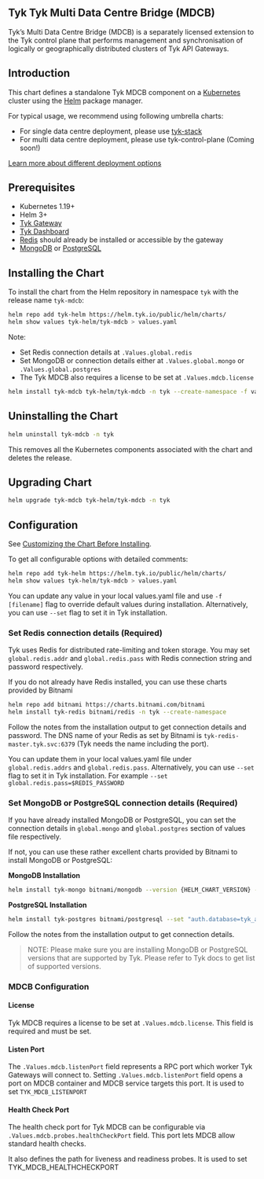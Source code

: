 ## Tyk Tyk Multi Data Centre Bridge (MDCB)

Tyk’s Multi Data Centre Bridge (MDCB) is a separately licensed extension to the Tyk control plane that performs management 
and synchronisation of logically or geographically distributed clusters of Tyk API Gateways. 

## Introduction
This chart defines a standalone Tyk MDCB component on a [Kubernetes](https://kubernetes.io/) cluster using the [Helm](https://helm.sh/) package manager.

For typical usage, we recommend using following umbrella charts:
* For single data centre deployment, please use [tyk-stack](https://github.com/TykTechnologies/tyk-charts/tree/main/tyk-stack)
* For multi data centre deployment, please use tyk-control-plane (Coming soon!)

[Learn more about different deployment options](https://tyk.io/docs/apim/)

## Prerequisites
* Kubernetes 1.19+
* Helm 3+
* [Tyk Gateway](../tyk-gateway)
* [Tyk Dashboard](../tyk-dashboard)
* [Redis](https://tyk.io/docs/planning-for-production/redis/) should already be installed or accessible by the gateway
*  [MongoDB](https://tyk.io/docs/planning-for-production/database-settings/mongodb/) or [PostgreSQL](https://tyk.io/docs/planning-for-production/database-settings/postgresql/)


## Installing the Chart

To install the chart from the Helm repository in namespace `tyk` with the release name `tyk-mdcb`:

```bash
helm repo add tyk-helm https://helm.tyk.io/public/helm/charts/
helm show values tyk-helm/tyk-mdcb > values.yaml
```

Note:
* Set Redis connection details at `.Values.global.redis`
* Set MongoDB or connection details either at `.Values.global.mongo` or `.Values.global.postgres`
* The Tyk MDCB also requires a license to be set at `.Values.mdcb.license`

```bash
helm install tyk-mdcb tyk-helm/tyk-mdcb -n tyk --create-namespace -f values.yaml
```

## Uninstalling the Chart

```bash
helm uninstall tyk-mdcb -n tyk
```

This removes all the Kubernetes components associated with the chart and deletes the release.

## Upgrading Chart

```bash
helm upgrade tyk-mdcb tyk-helm/tyk-mdcb -n tyk
```

## Configuration
See [Customizing the Chart Before Installing](https://helm.sh/docs/intro/using_helm/#customizing-the-chart-before-installing).

To get all configurable options with detailed comments:

```bash
helm repo add tyk-helm https://helm.tyk.io/public/helm/charts/
helm show values tyk-helm/tyk-mdcb > values.yaml
```

You can update any value in your local values.yaml file and use `-f [filename]` flag to override default values during installation.
Alternatively, you can use `--set` flag to set it in Tyk installation.

### Set Redis connection details (Required)
Tyk uses Redis for distributed rate-limiting and token storage.
You may set `global.redis.addr` and `global.redis.pass` with Redis connection string and password respectively.

If you do not already have Redis installed, you can use these charts provided by Bitnami

```bash
helm repo add bitnami https://charts.bitnami.com/bitnami
helm install tyk-redis bitnami/redis -n tyk --create-namespace
```

Follow the notes from the installation output to get connection details and password.
The DNS name of your Redis as set by Bitnami is `tyk-redis-master.tyk.svc:6379` (Tyk needs the name including the port).

You can update them in your local values.yaml file under `global.redis.addrs` and `global.redis.pass`.
Alternatively, you can use `--set` flag to set it in Tyk installation. For example `--set global.redis.pass=$REDIS_PASSWORD`

### Set MongoDB or PostgreSQL connection details (Required)
If you have already installed MongoDB or PostgreSQL, you can set the connection details in `global.mongo` and `global.postgres` section of values file respectively.

If not, you can use these rather excellent charts provided by Bitnami to install MongoDB or PostgreSQL:

**MongoDB Installation**

```bash
helm install tyk-mongo bitnami/mongodb --version {HELM_CHART_VERSION} --set "replicaSet.enabled=true" -n tyk
```

**PostgreSQL Installation**
```bash
helm install tyk-postgres bitnami/postgresql --set "auth.database=tyk_analytics" -n tyk
```

Follow the notes from the installation output to get connection details.

>NOTE: Please make sure you are installing MongoDB or PostgreSQL versions that are supported by Tyk. Please refer to Tyk docs to get list of supported versions.

### MDCB Configuration

#### License
Tyk MDCB requires a license to be set at `.Values.mdcb.license`. This field is required and must be set.

#### Listen Port

The `.Values.mdcb.listenPort` field represents a RPC port which worker Tyk Gateways will connect to.
Setting `.Values.mdcb.listenPort` field opens a port on MDCB container and MDCB service targets this port.
It is used to set `TYK_MDCB_LISTENPORT`

#### Health Check Port
The health check port for Tyk MDCB can be configurable via `.Values.mdcb.probes.healthCheckPort` field.  This port lets MDCB allow standard health checks.

It also defines the path for liveness and readiness probes.
It is used to set TYK_MDCB_HEALTHCHECKPORT